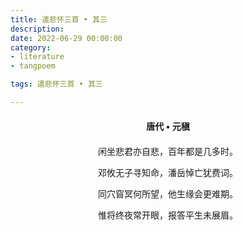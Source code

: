```yaml
---
title: 遣悲怀三首 • 其三
description:
date: 2022-06-29 00:00:00
category:
- literature
- tangpoem

tags: 遣悲怀三首 • 其三

---
```


<div id="poem-author">
唐代 • 元稹
</div>
<div id="poem-body">
<p class="poem-paragraph">闲坐悲君亦自悲，百年都是几多时。</p>
<p class="poem-paragraph">邓攸无子寻知命，潘岳悼亡犹费词。</p>
<p class="poem-paragraph">同穴窅冥何所望，他生缘会更难期。</p>
<p class="poem-paragraph">惟将终夜常开眼，报答平生未展眉。</p>

</div>

<style>

#poem-author {
    width: 100%;
    text-align: center;
    margin: 20px 0;
    font-weight: bold;
}
#poem-body {
    width: 100%;
    text-align: center;
}
.poem-paragraph {
    font-family: "仿宋"
}

</style>
